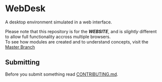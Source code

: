 # WebDesk
A desktop environment simulated in a web interface.

Please note that this repository is for the ***WEBSITE***, and is <i>slightly</i> different to allow full functionality accross multiple browsers.  
To see how modules are created and to understand concepts, visit the [Master Branch](https://github.com/aaronmaynard/WebDesk)

## Submitting
Before you submit something read [CONTRIBUTING.md](CONTRIBUTING.md).
